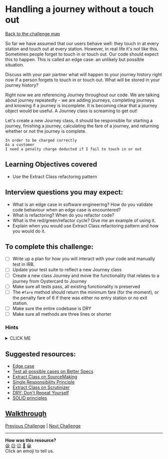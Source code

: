 # Handling a journey without a touch out

[Back to the challenge map](README.md)

So far we have assumed that our users behave well: they touch in at every station and touch out at every station. However, in real life it's not like this. Sometimes people forget to touch in or touch out. Our code should expect this to happen. This is called an edge case: an unlikely but possible situation.

Discuss with your pair partner what will happen to your journey history right now if a person forgets to touch in or touch out. What will be stored in your journey history?

Right now we are referencing Journey throughout our code. We are talking about journey repeatedly - we are adding journeys, completing journeys and knowing if a journey is incomplete. It is becoming clear that a journey object would be useful. A Journey class is screaming to get out!

Let's create a new Journey class, it should be responsible for starting a journey, finishing a journey, calculating the fare of a journey, and returning whether or not the journey is complete.

```
In order to be charged correctly
As a customer
I need a penalty charge deducted if I fail to touch in or out
```

## Learning Objectives covered
- Use the Extract Class refactoring pattern

## Interview questions you may expect:
- What is an edge case in software engineering? How do you validate code behaviour when an edge case is encountered?
- What is refactoring? When do you refactor code?
- What is the red/green/refactor cycle? Give me an example of using it.
- Explain when you would use Extract Class refactoring pattern and how you would do it.

## To complete this challenge:
- [ ] Write up a plan for how you will interact with your code and manually test in IRB.
- [ ] Update your test suite to reflect a new Journey class
- [ ] Create a new class Journey and move the functionality that relates to a journey from Oystercard to Journey
- [ ] Make sure all tests pass, all existing functionality is preserved
- [ ] The `#fare` method should return the minimum fare (for the moment), or the penalty fare of 6 if there was either no entry station or no  exit station.
- [ ] Make sure the entire codebase is DRY
- [ ] Make sure all methods are three lines or shorter

### Hints
<details><summary>CLICK ME</summary>
  <ul>
    <li>Things get significantly trickier at this point. You'll want to move slowly through this challenge, making sure that you think carefully about what you're doing at each step.</li>
    <li>Right now, the `Oystercard` class is doing far too much. Some of it's behaviour should definitely be moved to the `Journey` class. Before you start, take some time to think about what needs to be moved, and how this will effect your tests and the running of your application. Ensure that you have a plan for what you want to do before you start doing it</li>
    <li>Again, there are many ways to approach this challenge, but it's almost guaranteed that your tests will break as you extract your new `Journey` class. Understand why your tests are failing and fix them one at a time. The key here is to take it slow - extract behaviour piece by piece, fixing errors as you go.</li>
  </ul>
</details>

## Suggested resources:
- [Edge case](https://en.wikipedia.org/wiki/Edge_case)
- [Test all possible cases on Better Specs](http://betterspecs.org/#all)
- [Extract Class on SourceMaking](https://sourcemaking.com/refactoring/extract-class)
- [Single Responsibility Principle](http://jjbohn.info/blog/2014/07/28/single-responsibility-principle-a-solid-week/)
- [Extract Class on Scrutinizer](https://scrutinizer-ci.com/docs/refactorings/extract-class)
- [DRY: Don't Repeat Yourself](https://en.wikipedia.org/wiki/Don%27t_repeat_yourself)
- [SOLID principles](https://en.wikipedia.org/wiki/SOLID_(object-oriented_design))

## [Walkthrough](walkthroughs/14_no_touch_in_or_out.md)

[Previous Challenge](13_create_station_class.md) | [Next Challenge](15_extracting_journey_log.md)

<!-- BEGIN GENERATED SECTION DO NOT EDIT -->

---

**How was this resource?**  
[😫](https://airtable.com/shrUJ3t7KLMqVRFKR?prefill_Repository=makersacademy/course&prefill_File=oystercard/14_no_touch_in_or_out.md&prefill_Sentiment=😫) [😕](https://airtable.com/shrUJ3t7KLMqVRFKR?prefill_Repository=makersacademy/course&prefill_File=oystercard/14_no_touch_in_or_out.md&prefill_Sentiment=😕) [😐](https://airtable.com/shrUJ3t7KLMqVRFKR?prefill_Repository=makersacademy/course&prefill_File=oystercard/14_no_touch_in_or_out.md&prefill_Sentiment=😐) [🙂](https://airtable.com/shrUJ3t7KLMqVRFKR?prefill_Repository=makersacademy/course&prefill_File=oystercard/14_no_touch_in_or_out.md&prefill_Sentiment=🙂) [😀](https://airtable.com/shrUJ3t7KLMqVRFKR?prefill_Repository=makersacademy/course&prefill_File=oystercard/14_no_touch_in_or_out.md&prefill_Sentiment=😀)  
Click an emoji to tell us.

<!-- END GENERATED SECTION DO NOT EDIT -->
